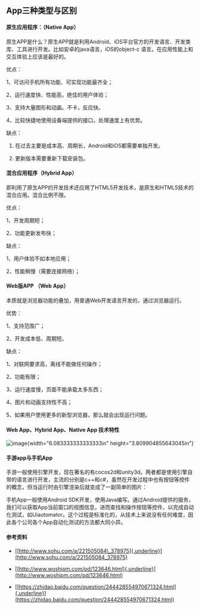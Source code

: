 App三种类型与区别
-----------------

#### 原生应用程序：（Native App）

原生APP是什么？原生APP就是利用Android、iOS平台官方的开发语言、开发类库、工具进行开发。比如安卓的java语言，iOS的object-c
语言。在应用性能上和交互体验上应该是最好的。

优点：

1、可访问手机所有功能、可实现功能最齐全；

2、运行速度快、性能高，绝佳的用户体验；

3、支持大量图形和动画。不卡，反应快。

4、比较快捷地使用设备端提供的接口，处理速度上有优势。

缺点：

1.  在过去主要是成本高、周期长，Android和iOS都需要单独开发。

2.  更新版本需要重新下载安装包。

#### 混合应用程序（Hybrid App）

即利用了原生APP的开发技术还应用了HTML5开发技术，是原生和HTML5技术的混合应用。混合比例不限。

优点：

1、开发周期短；

2、功能更新发布快；

缺点：

1、用户体验不如本地应用；

2、性能稍慢（需要连接网络）；

#### Web版APP （Web App）

本质就是浏览器功能的叠加，用普通Web开发语言开发的，通过浏览器运行。

优势：

1、支持范围广；

2、开发成本低、周期短。

缺点：

1、对联网要求高，离线不能做任何操作；

2、功能有限；

3、运行速度慢，页面不能承载太多东西；

4、图片和动画支持性不高；

5、如果用户使用更多的新型浏览器，那么就会出现运行问题。

#### Web App、Hybrid App、Native App 技术特性

![image](media/image1.png){width="6.083333333333333in"
height="3.809904855643045in"}

#### 手游app与手机App

手游一般使用引擎开发，现在著名的有cocos2d和unity3d。两者都是使用引擎自带的语言进行开发，主流的分别是c++和c\#，虽然在开发过程中也有按钮等控件的概念，但当运行时由引擎渲染后就变成了一副简单的图片：

手机App一般使用Android
SDK开发，使用Java编写。通过Android提供的服务，我们可以获取App当前窗口的视图信息，进而查找和操作按钮等控件，以完成自动化测试，如Uiautomator。这个过程是标准化的，从技术上来说没有任何难度，因此各个公司各个App自动化测试的方法都大同小异。

#### 参考资料

-   [[http://www.sohu.com/a/221505084\_378975]{.underline}](http://www.sohu.com/a/221505084_378975)

-   [[http://www.woshipm.com/pd/123646.html]{.underline}](http://www.woshipm.com/pd/123646.html)

-   [[https://zhidao.baidu.com/question/244428554970671324.html]{.underline}](https://zhidao.baidu.com/question/244428554970671324.html)
